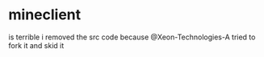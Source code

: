 # mineclient
is terrible
i removed the src code because @Xeon-Technologies-A tried to fork it and skid it

